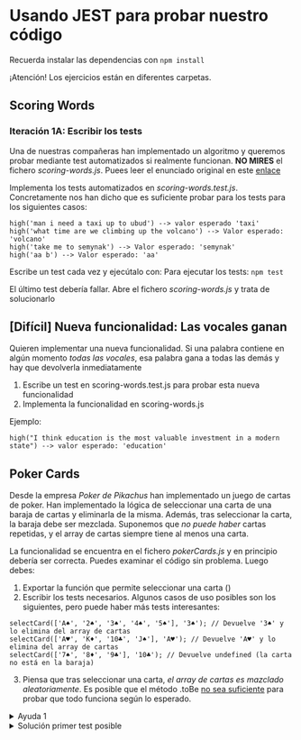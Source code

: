 # Usando JEST para probar nuestro código

Recuerda instalar las dependencias con 
`npm install`

¡Atención! Los ejercicios están en diferentes carpetas.


## Scoring Words

### Iteración 1A: Escribir los tests

Una de nuestras compañeras han implementado un algoritmo  y queremos probar mediante test automatizados si realmente funcionan. **NO MIRES** el fichero _scoring-words.js_. Puees leer el enunciado original en este [enlace](https://www.codewars.com/kata/57eb8fcdf670e99d9b000272) 

Implementa los tests automatizados en _scoring-words.test.js_. Concretamente nos han dicho que es suficiente probar para los tests para los siguientes casos:

```
high('man i need a taxi up to ubud') --> valor esperado 'taxi'
high('what time are we climbing up the volcano') --> Valor esperado: 'volcano'
high('take me to semynak') --> Valor esperado: 'semynak'
high('aa b') --> Valor esperado: 'aa'
```

Escribe un test cada vez y ejecútalo con: 
Para ejecutar los tests:
`npm test`

El último test debería fallar. Abre el fichero _scoring-words.js_ y trata de solucionarlo

## [Difícil] Nueva funcionalidad: Las vocales ganan

Quieren implementar una nueva funcionalidad. Si una palabra contiene en algún momento *todas las vocales*, esa palabra gana a todas las demás y hay que devolverla inmediatamente

1. Escribe un test en scoring-words.test.js para probar esta nueva funcionalidad
2. Implementa la funcionalidad en scoring-words.js

Ejemplo:

`high("I think education is the most valuable investment in a modern state") --> valor esperado: 'education'` 


## Poker Cards

Desde la empresa _Poker de Pikachus_ han implementado un juego de cartas de poker. Han implementado la lógica de seleccionar una carta de una baraja de cartas y eliminarla de la misma. Además, tras seleccionar la carta, la baraja debe ser mezclada. Suponemos que *no puede haber* cartas repetidas, y el array de cartas siempre tiene al menos una carta.


La funcionalidad se encuentra en el fichero _pokerCards.js_ y en principio debería ser correcta. Puedes examinar el código sin problema. Luego debes:

1. Exportar la función que permite seleccionar una carta ()
2. Escribir los tests necesarios.  Algunos casos de uso posibles son los siguientes, pero puede haber más tests interesantes:


```
selectCard(['A♠', '2♠', '3♠', '4♠', '5♠'], '3♠'); // Devuelve '3♠' y lo elimina del array de cartas
selectCard(['A♥', 'K♦', '10♣', 'J♠'], 'A♥'); // Devuelve 'A♥' y lo elimina del array de cartas
selectCard(['7♠', '8♦', '9♣'], '10♣'); // Devuelve undefined (la carta no está en la baraja)

```

3. Piensa que tras seleccionar una carta, _el array de cartas es mazclado aleatoriamente_. Es posible que el método .toBe [no sea suficiente](https://jestjs.io/es-ES/docs/next/expect#tocontainitem) para probar que todo funciona según lo esperado.

<details>
  <summary>Ayuda 1</summary>
  Para el <code>selectCard(['A♠', '2♠', '3♠', '4♠', '5♠'], '3♠'); // Devuelve '3♠' y lo elimina del array de cartas` el test debería </code>

  1. Ejecutar la función selectCard y guardar la carta devuelta en una variable
  2. Comprobar is la carta devuelta es exactamente la carta seleccionada
  3. Comprobar que la carta seleccionada NO está ya en el array de cartas
</details>



<details>
  <summary>Solución primer test posible</summary>
  ```
  test('Selecciona y elimina una carta de la baraja', () => {
      const deck = ['A♠', '2♠', '3♠', '4♠', '5♠'];
      const removedCard = selectCard(deck, '3♠');
  
      expect(removedCard).toBe('3♠'); // La carta eliminada es '3♠'
      expect(deck).not.toContain('3♠'); // Verificamos que '3♠' ya no está en la baraja
  });
  ```
</details>



## Fototeca: Comprobar si una imagen está repetida

1. Abre tu proyecto de la fototeca
2. Encapsula la funcionalidad de comprobar si una URL está repetida en tu array de fotografías en una función
3. Mueve esa función a utils/utils.js. Algo así como

```
// utils.js

/**
 * Comprueba si una imagen está repetida en el array.
 * @param {Array} images - Array de objetos de imagen.
 * @param {string} url - URL de la imagen a comprobar.
 * @returns {boolean} - True si la imagen está repetida, false de lo contrario.
 */
function isImageRepeated(images, url) {
    return images.some(i => i.url.toLowerCase() === url.toLowerCase());
}

module.exports = { isImageRepeated };

```
4. Sigue usando la función en tu fototeca y asegúrate que todo funciona bien
5. Instala Jest
6. Crea varios tests unitario para comprobar la funcionalidad